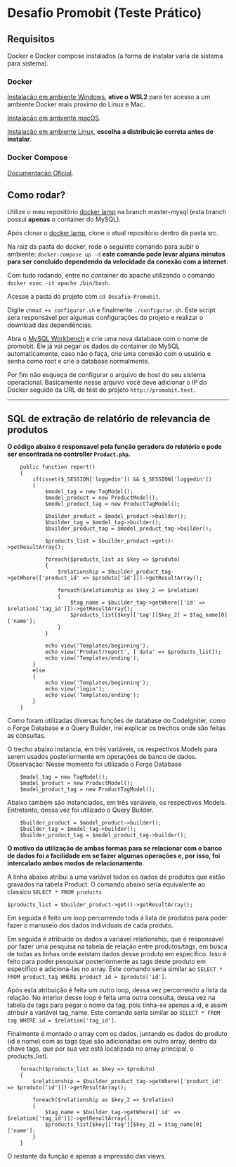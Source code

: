 # Desafio Promobit (Teste Prático)

## Requisitos
Docker e Docker compose instalados (a forma de instalar varia de sistema para sistema).
### Docker
[Instalação em ambiente Windows](https://docs.docker.com/desktop/windows/install/), **ative o WSL2** para ter acesso a um ambiente Docker mais proximo do Linux e Mac.

[Instalação em ambiente macOS](https://docs.docker.com/desktop/mac/install/).

[Instalação em ambiente Linux](https://docs.docker.com/engine/install/), **escolha a distribuição correta antes de instalar**.
### Docker Compose
[Documentação Oficial](https://docs.docker.com/compose/install/).

## Como rodar?
Utilize o meu repositório [docker lamp](https://github.com/dancarvalhodev/docker) na branch master-mysql (esta branch possui **apenas** o container do MySQL).

Após clonar o [docker lamp](https://github.com/dancarvalhodev/docker), clone o atual repositório dentro da pasta src.

Na raiz da pasta do docker, rode o seguinte comando para subir o ambiente: `docker-compose up -d` **este comando pode levar alguns minutos para ser concluído dependendo da velocidade da conexão com a internet**.

Com tudo rodando, entre no container do apache utilizando o comando `docker exec -it apache /bin/bash`.

Acesse a pasta do projeto com `cd Desafio-Promobit`.

Digite `chmod +x configurar.sh` e finalmente `./configurar.sh`. Este script sera responsável por algumas configurações do projeto e realizar o download das dependências.

Abra o [MySQL Workbench](https://dev.mysql.com/downloads/workbench/) e crie uma nova database com o nome de promobit. Ele já vai pegar os dados do container do MySQL automaticamente, caso não o faça, crie uma conexão com o usuário e senha como root e crie a database normalmente.

Por fim não esqueça de configurar o arquivo de host do seu sistema operacional. Basicamente nesse arquivo você deve adicionar o IP do Docker seguido da URL de test do projeto `http://promobit.test`.


---
## SQL de extração de relatório de relevancia de produtos

**O código abaixo é responsavel pela função geradora do relatório e pode ser encontrada no controller `Product.php`.**

```
    public function report()
    {
        if(isset($_SESSION['loggedin']) && $_SESSION['loggedin'])
        {
            $model_tag = new TagModel();
            $model_product = new ProductModel();
            $model_product_tag = new ProductTagModel();
            
            $builder_product = $model_product->builder();
            $builder_tag = $model_tag->builder();
            $builder_product_tag = $model_product_tag->builder();

            $products_list = $builder_product->get()->getResultArray();

            foreach($products_list as $key => $produto)
            {
                $relationship = $builder_product_tag->getWhere(['product_id' => $produto['id']])->getResultArray();
                
                foreach($relationship as $key_2 => $relation)
                {
                    $tag_name = $builder_tag->getWhere(['id' => $relation['tag_id']])->getResultArray();
                    $products_list[$key]['tag'][$key_2] = $tag_name[0]['name'];
                }        
            }

            echo view('Templates/beginning');
            echo view('Product/report', ['data' => $products_list]);
            echo view('Templates/ending');
        }
        else
        {
            echo view('Templates/beginning');
            echo view('login');
            echo view('Templates/ending');
        }
    }
```
Como foram utilizadas diversas funções de database do CodeIgniter, como o Forge Database e o Query Builder, irei explicar os trechos onde são feitas as consultas.

O trecho abaixo instancia, em três variáveis, os respectivos Models para serem usados posteriormente em operações de banco de dados. 
Observação: Nesse momento foi utilizado o Forge Database
```
    $model_tag = new TagModel();
    $model_product = new ProductModel();
    $model_product_tag = new ProductTagModel();
```
Abaixo também são instanciados, em três variáveis, os respectivos Models. Entretanto, dessa vez foi utilizado o Query Builder.
```
    $builder_product = $model_product->builder();
    $builder_tag = $model_tag->builder();
    $builder_product_tag = $model_product_tag->builder();
```
**O motivo da utilização de ambas formas para se relacionar com o banco de dados foi a facilidade em se fazer algumas operações e, por isso, foi intercalado ambos modos de relacionamento.**

A linha abaixo atribui a uma variável todos os dados de produtos que estão gravados na tabela Product. O comando abaixo seria equivalente ao classico `SELECT * FROM products`

`$products_list = $builder_product->get()->getResultArray();`

Em seguida é feito um loop percorrendo toda a lista de produtos para poder fazer o manuseio dos dados individuais de cada produto. 

Em seguida é atribuído os dados a variável relationship, que é responsável por fazer uma pesquisa na tabela de relação entre produtos/tags, em busca de todas as linhas onde existam dados desse produto em especifico. Isso é feito para poder pesquisar posteriormente as tags deste produto em especifico e adiciona-las no array. Este comando seria similar ao `SELECT * FROM product_tag WHERE product_id = $produto['id']`.

Após esta atribuição é feita um outro loop, dessa vez percorrendo a lista da relação. No interior desse loop é feita uma outra consulta, dessa vez na tabela de tags para pegar o nome da tag, pois tinha-se apenas a id, e assim atribuir a variável tag_name. Este comando seria similar ao `SELECT * FROM tag WHERE id = $relation['tag_id']`.

Finalmente é montado o array com os dados, juntando os dados do produto (id e nome) com as tags (que são adicionadas em outro array, dentro da chave tags, que por sua vez está localizada no array principal, o products_list).
```
    foreach($products_list as $key => $produto)
    {
        $relationship = $builder_product_tag->getWhere(['product_id' => $produto['id']])->getResultArray();
        
        foreach($relationship as $key_2 => $relation)
        {
            $tag_name = $builder_tag->getWhere(['id' => $relation['tag_id']])->getResultArray();
            $products_list[$key]['tag'][$key_2] = $tag_name[0]['name'];
        }        
    }
```
O restante da função é apenas a impressão das views.